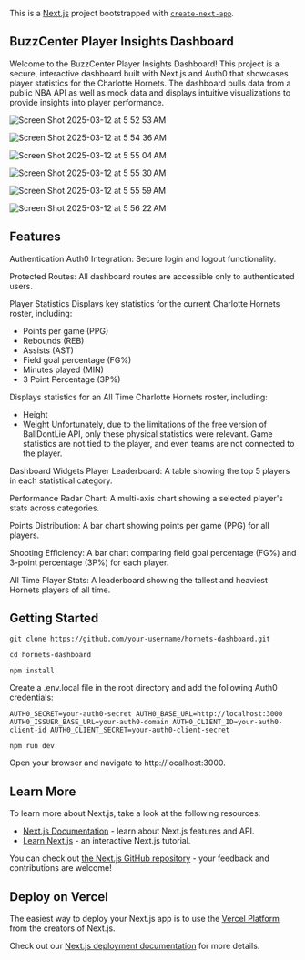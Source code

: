 This is a [Next.js](https://nextjs.org) project bootstrapped with [`create-next-app`](https://nextjs.org/docs/app/api-reference/cli/create-next-app).

## BuzzCenter Player Insights Dashboard

Welcome to the BuzzCenter Player Insights Dashboard! This project is a secure, interactive dashboard built with Next.js and Auth0 that showcases player statistics for the Charlotte Hornets. The dashboard pulls data from a public NBA API as well as mock data and displays intuitive visualizations to provide insights into player performance. 

![Screen Shot 2025-03-12 at 5 52 53 AM](https://github.com/user-attachments/assets/31c17c5f-395c-4702-bfe1-b7892c62edac)

![Screen Shot 2025-03-12 at 5 54 36 AM](https://github.com/user-attachments/assets/db0a879e-af24-4ae0-b38c-a7ada9d17920)

![Screen Shot 2025-03-12 at 5 55 04 AM](https://github.com/user-attachments/assets/28e91eec-e624-4796-8a93-e29141d35125)

![Screen Shot 2025-03-12 at 5 55 30 AM](https://github.com/user-attachments/assets/238695a0-263a-43ce-9bfc-eaa4ae4770bf)

![Screen Shot 2025-03-12 at 5 55 59 AM](https://github.com/user-attachments/assets/6f66ccf2-b6ec-4824-af3f-e27275fde074)

![Screen Shot 2025-03-12 at 5 56 22 AM](https://github.com/user-attachments/assets/99c2646f-179b-48c9-86ba-bb919154ed3d)




## Features
Authentication
Auth0 Integration: Secure login and logout functionality.

Protected Routes: All dashboard routes are accessible only to authenticated users.

Player Statistics
Displays key statistics for the current Charlotte Hornets roster, including:
- Points per game (PPG)
- Rebounds (REB)
- Assists (AST)
- Field goal percentage (FG%)
- Minutes played (MIN)
- 3 Point Percentage (3P%)

Displays statistics for an All Time Charlotte Hornets roster, including:
- Height
- Weight
Unfortunately, due to the limitations of the free version of BallDontLie API, only these physical statistics were relevant. Game statistics are not tied to the player, and even teams are not connected to the player. 


Dashboard Widgets
Player Leaderboard: A table showing the top 5 players in each statistical category.

Performance Radar Chart: A multi-axis chart showing a selected player's stats across categories.

Points Distribution: A bar chart showing points per game (PPG) for all players.

Shooting Efficiency: A bar chart comparing field goal percentage (FG%) and 3-point percentage (3P%) for each player.

All Time Player Stats: A leaderboard showing the tallest and heaviest Hornets players of all time.


## Getting Started

`git clone https://github.com/your-username/hornets-dashboard.git`

`cd hornets-dashboard`

`npm install`

Create a .env.local file in the root directory and add the following Auth0 credentials:

`AUTH0_SECRET=your-auth0-secret
AUTH0_BASE_URL=http://localhost:3000
AUTH0_ISSUER_BASE_URL=your-auth0-domain
AUTH0_CLIENT_ID=your-auth0-client-id
AUTH0_CLIENT_SECRET=your-auth0-client-secret`

`npm run dev`

Open your browser and navigate to http://localhost:3000.

## Learn More

To learn more about Next.js, take a look at the following resources:

- [Next.js Documentation](https://nextjs.org/docs) - learn about Next.js features and API.
- [Learn Next.js](https://nextjs.org/learn) - an interactive Next.js tutorial.

You can check out [the Next.js GitHub repository](https://github.com/vercel/next.js) - your feedback and contributions are welcome!

## Deploy on Vercel

The easiest way to deploy your Next.js app is to use the [Vercel Platform](https://vercel.com/new?utm_medium=default-template&filter=next.js&utm_source=create-next-app&utm_campaign=create-next-app-readme) from the creators of Next.js.

Check out our [Next.js deployment documentation](https://nextjs.org/docs/app/building-your-application/deploying) for more details.
